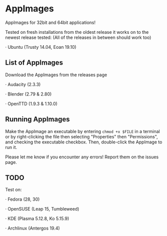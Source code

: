 # AppImages

AppImages for 32bit and 64bit applications!

Tested on fresh installations from the oldest release it works on to the newest release tested:
(All of the releases in between should work too)

· Ubuntu (Trusty 14.04, Eoan 19.10)

## List of AppImages

Download the AppImages from the releases page

· Audacity (2.3.3)

· Blender (2.79 & 2.80)

· OpenTTD (1.9.3 & 1.10.0)

## Running AppImages

Make the AppImage an executable by entering `chmod +x $FILE` in a terminal or by right-clicking the file then selecting "Properties" then "Permissions", and checking the executable checkbox.
Then, double-click the AppImage to run it.

Please let me know if you encounter any errors! Report them on the issues page.

## TODO

Test on:

· Fedora (28, 30)

· OpenSUSE (Leap 15, Tumbleweed)

· KDE (Plasma 5.12.8, Ko 5.15.9)

· Archlinux (Antergos 19.4)
